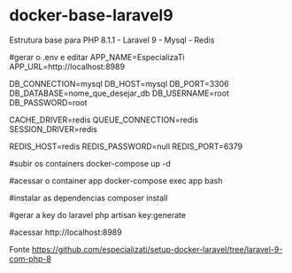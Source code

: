 # docker-base-laravel9
Estrutura base para PHP 8.1.1 - Laravel 9 - Mysql - Redis

#gerar o .env e editar
APP_NAME=EspecializaTi
APP_URL=http://localhost:8989

DB_CONNECTION=mysql
DB_HOST=mysql
DB_PORT=3306
DB_DATABASE=nome_que_desejar_db
DB_USERNAME=root
DB_PASSWORD=root

CACHE_DRIVER=redis
QUEUE_CONNECTION=redis
SESSION_DRIVER=redis

REDIS_HOST=redis
REDIS_PASSWORD=null
REDIS_PORT=6379

#subir os containers
docker-compose up -d

#acessar o container app
docker-compose exec app bash

#instalar as dependencias
composer install

#gerar a key do laravel
php artisan key:generate

#acessar
http://localhost:8989

Fonte https://github.com/especializati/setup-docker-laravel/tree/laravel-9-com-php-8
